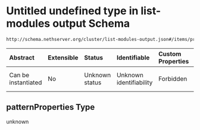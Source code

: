 # Untitled undefined type in list-modules output Schema

```txt
http://schema.nethserver.org/cluster/list-modules-output.json#/items/properties/no_version_reason/properties/params/patternProperties
```



| Abstract            | Extensible | Status         | Identifiable            | Custom Properties | Additional Properties | Access Restrictions | Defined In                                                                            |
| :------------------ | :--------- | :------------- | :---------------------- | :---------------- | :-------------------- | :------------------ | :------------------------------------------------------------------------------------ |
| Can be instantiated | No         | Unknown status | Unknown identifiability | Forbidden         | Allowed               | none                | [list-modules-output.json\*](cluster/list-modules-output.json "open original schema") |

## patternProperties Type

unknown
